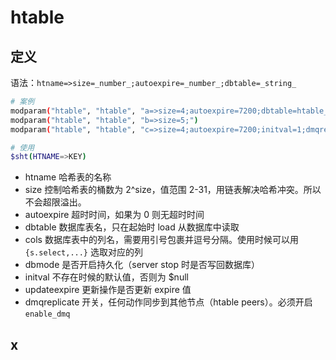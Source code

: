 # htable

## 定义

语法：`htname=>size=_number_;autoexpire=_number_;dbtable=_string_`

```sh
# 案例
modparam("htable", "htable", "a=>size=4;autoexpire=7200;dbtable=htable_a;")
modparam("htable", "htable", "b=>size=5;")
modparam("htable", "htable", "c=>size=4;autoexpire=7200;initval=1;dmqreplicate=1;")

# 使用
$sht(HTNAME=>KEY)
```

- htname 哈希表的名称
- size 控制哈希表的桶数为 2^size，值范围 2-31，用链表解决哈希冲突。所以不会超限溢出。
- autoexpire 超时时间，如果为 0 则无超时时间
- dbtable 数据库表名，只在起始时 load 从数据库中读取
- cols 数据库表中的列名，需要用引号包裹并逗号分隔。使用时候可以用 `{s.select,...}` 选取对应的列
- dbmode 是否开启持久化（server stop 时是否写回数据库）
- initval 不存在时候的默认值，否则为 $null
- updateexpire 更新操作是否更新 expire 值
- dmqreplicate 开关，任何动作同步到其他节点（htable peers）。必须开启 `enable_dmq`

## x
